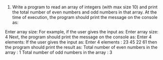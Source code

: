 1. Write a program to read an array of integers (with max size 10) and print the total number of even numbers and odd numbers in that array.
At the time of execution, the program should print the message on the console as:

Enter array size: 
For example, if the user gives the input as:
Enter array size: 4
Next, the program should print the message on the console as:
Enter 4 elements: 
If the user gives the input as:
Enter 4 elements : 23 45 22 61
then the program should print the result as:
Total number of even numbers in the array : 1
Total number of odd numbers in the array : 3
